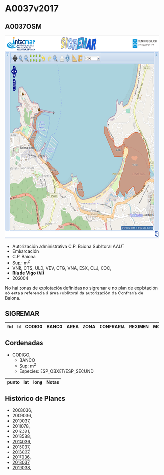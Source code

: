 
# A0037v2017	

## A0037OSM

<img src="https://raw.githubusercontent.com/galirema/galirema-notas/gh-pages/en/pages/uploads/images/A0036OSM.png" alt="A0037OSM" width="824" height="663">


* Autorización administrativa C.P. Baiona Sublitoral AAUT
* Embarcación
* C.P. Baiona
* Sup.:  m<sup>2</sup>
* VNR, CTS, ULO, VEV, CTG, VNA, DSX, CLJ, COC,
* __Ría de Vigo (VI)__
* 202004

No hai zonas de explotación definidas no sigremar e no plan de explotación só esta a referencia á área sublitoral da autorización da Confraría de Baiona.

## SIGREMAR

|fid|Id|CODIGO|BANCO|AREA|ZONA|CONFRARIA|REXIMEN|MODALIDADE|PROVINCIA|ESP\_OBXET|ESP_SECUND|X|Y
|---|--|------|-----|----|----|---------|-------|----------|---------|---------|----------|-|-|




## Cordenadas

* CODIGO,
	* BANCO
	* Sup:  m<sup>2</sup>
	* Especies: ESP\_OBXET/ESP_SECUND

|punto|lat|long|Notas|
|-----|---|----|-----|





## Histórico de Planes


+ 2008036,
+ 2009036,
+ 2010037,
+ 2011078,
+ 2012391,
+ 2013588,
+ [2014036](http://www.galiciamarineira.info/content/pexma2014AAUT036),
+ [2015037](http://www.galiciamarineira.info/content/pexma2015AAUT037),
+ [2016037](http://www.galiciamarineira.info/content/pexma2016AAUT037),
+ [2017036](https://galirema.wikia.org/es/wiki/Pexma2017AAUT036),
+ [2018037](https://galirema.wikia.org/es/wiki/Pexma2018AAUT037),
+ [2019038](https://galirema.wikia.org/es/wiki/Pexma2019AAUT038),







